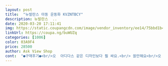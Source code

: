 ```yaml
---
layout: post 
title:  "뉴발란스 아동 운동화 KVZNTBCY" 
description: 뉴발란스  ..
date: 2020-03-20 17:11:41 
img: https://static.coupangcdn.com/image/vendor_inventory/ee14/75bbd1b4b4fffe6dacef5088f2c95ec9e518301718d8a1a9cf6e5fcfb539.jpg 
linkUrl: https://coupa.ng/buWUZq 
categories: [1006] 
color: 03A9F4 
price: 28500 
author: Ask View Shop 
cont:  "●구매후기●<br/>오  아디다스 같은 디자인보다 훨 싸요.<br/> 쓸만해요<br/>오  아디다스 같은 디자인보다 훨 싸요.<br/> 쓸만해요<br/>오  아디다스 같은 디자인보다 훨 싸요.<br/> 쓸만해요<br/>" 
---
```

